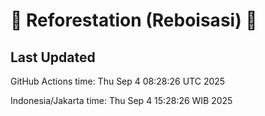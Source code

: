 
# 🌳 Reforestation (Reboisasi) 🌲

## Last Updated

GitHub Actions time: Thu Sep  4 08:28:26 UTC 2025

Indonesia/Jakarta time: Thu Sep  4 15:28:26 WIB 2025

